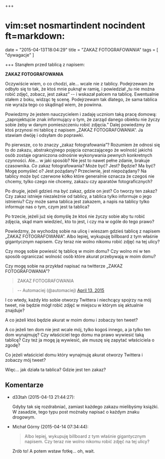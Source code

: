 +++
# vim:set nosmartindent nocindent ft=markdown:
date = "2015-04-13T18:04:29"
title = "ZAKAZ FOTOGRAFOWANIA"
tags = [ "dywagacje" ]

+++
Stanąłem przed tablicą z napisem:

**ZAKAZ FOTOGRAFOWANIA**

Oczywiście wiem, o co chodzi, ale… wcale nie z tablicy. <!--more-->Podejrzewam
że odbyło się to tak, że ktoś mnie puknął w ramię, i powiedział „tu nie można
robić zdjęć, zobacz, jest zakaz” -- i wskazał palcem na tablicę. Ewentualnie
stałem z boku, widząc tę scenę. Podejrzewam tak dlatego, że sama tablica nie
wyraża tego co skądinąd wiem, że powinna.

Powiedzmy że jestem nauczycielem i zadaję uczniom taką pracę domową:
„zaprojektujcie znak informujący o tym, że zarząd danego obiektu nie życzy
sobie żeby w danym pomieszczeniu robić zdjęcia.” Dalej powiedzmy że ktoś
przynosi mi tablicę z napisem „ZAKAZ FOTOGRAFOWANIA”. Ja stawiam dwóję i
odsyłam do poprawki.

Po pierwsze, co to znaczy „zakaz fotografowania”? Rozumiem że odnosi się to do
zakazu, abstrakcyjnego pojęcia oznaczającego że wolność jakichś osób zostaje
ograniczona odnośnie wykonywania pewnych konkretnych czynności. Ale… w jaki
sposób? Nie jest to nawet pełne zdanie, brakuje czasownika. _Co_ zakaz
fotografowania? Może być? Jest? Będzie? Ma być? Mogę pomyśleć o? Jest
pożądany? Przeciwnie, jest niepożądany? Na tablicy może być czerwone kółko
które generalnie oznacza że czegoś nie chcemy, tylko czego nie chcemy, zakazu
czy aparatów fotograficznych?

Po drugie, jeżeli gdzieś ma być zakaz, gdzie on jest? Co tworzy ten zakaz? Czy
zakaz istnieje niezależnie od tablicy, a tablica tylko informuje o jego
istnieniu? Czy może sama tablica jest zakazem, a napis na tablicy tylko
informuje nas o tym, czym jest ta tablica?

Po trzecie, jeżeli już się domyślę że ktoś nie życzy sobie aby tu robić
zdjęcia, skąd mam wiedzieć, kto to jest, i czy ma w ogóle do tego prawo?

Powiedzmy, że wychodzę sobie na ulicę i wieszam gdzieś tablicę z napisem
„ZAKAZ FOTOGRAFOWANIA”. Albo lepiej, wykupuję billboard z tym właśnie
gigantycznym napisem. Czy teraz nie wolno nikomu robić zdjęć na tej ulicy?

Czy mogę sobie powiesić tę tablicę w moim domu? Czy wolno mi w ten sposób
ograniczać wolność osób które akurat przebywają w moim domu?

Czy mogę sobie na przykład napisać na twitterze „ZAKAZ FOTOGRAFOWANIA”?

> ZAKAZ FOTOGRAFOWANIA

>

> -- Automaciej (@automaciej) [April 13,
2015](https://twitter.com/automaciej/status/587646373086003200)

I co wtedy, każdy kto sobie otworzy Twittera i niechcący spojrzy na mój tweet,
nie będzie mógł robić zdjęć w miejscu w którym się aktualnie znajduje?

A co jeżeli ktoś będzie akurat w moim domu i zobaczy ten tweet?

A co jeżeli ten dom nie jest wcale mój, tylko kogoś innego, a ja tylko ten dom
wynajmuję? Czy właściciel tego domu ma prawo wywiesić taką tablicę? Czy też ja
mogę ją wywiesić, ale muszę się zapytać właściciela o zgodę?

Co jeżeli właściciel domu który wynajmuję akurat otworzy Twittera i zobaczy
mój tweet?

Więc... jak działa ta tablica? Gdzie jest ten zakaz?

## Komentarze

* d33tah (2015-04-13 21:44:27): <p>Gdyby tak się rozdrabniać, zamiast każdego
  zakazu mielibyśmy książki. W zasadzie, tego typu post możnaby napisać o każdym
  znaku drogowym.</p>
* Michał Górny (2015-04-14 07:34:44): <blockquote>   <p>Albo lepiej, wykupuję
  billboard z tym właśnie gigantycznym napisem. Czy teraz nie wolno nikomu robić
  zdjęć na tej ulicy?</p> </blockquote>  <p>Zrób to! A potem wstaw fotkę… oh,
  wait.</p>
